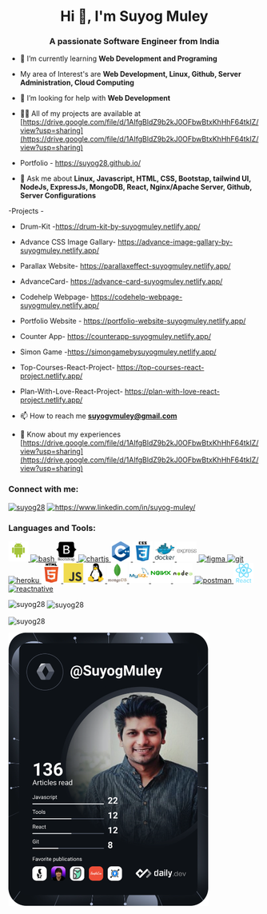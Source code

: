 <h1 align="center">Hi 👋, I'm Suyog Muley</h1>
<h3 align="center">A passionate Software Engineer from India</h3>

- 🌱 I’m currently learning **Web Development and Programing**

- My area of Interest's are **Web Development, Linux, Github, Server Administration, Cloud Computing**

- 🤝 I’m looking for help with **Web Development**

- 👨‍💻 All of my projects are available at [https://drive.google.com/file/d/1AIfgBldZ9b2kJ0OFbwBtxKhHhF64tkIZ/view?usp=sharing](https://drive.google.com/file/d/1AIfgBldZ9b2kJ0OFbwBtxKhHhF64tkIZ/view?usp=sharing)
- Portfolio - https://suyog28.github.io/
- 💬 Ask me about **Linux, Javascript, HTML, CSS, Bootstap, tailwind UI, NodeJs, ExpressJs, MongoDB, React, Nginx/Apache Server, Github, Server Configurations**

-Projects - 
- Drum-Kit -https://drum-kit-by-suyogmuley.netlify.app/
- Advance CSS Image Gallary- https://advance-image-gallary-by-suyogmuley.netlify.app/
- Parallax Website- https://parallaxeffect-suyogmuley.netlify.app/
- AdvanceCard- https://advance-card-suyogmuley.netlify.app/
- Codehelp Webpage- https://codehelp-webpage-suyogmuley.netlify.app/
- Portfolio Website - https://portfolio-website-suyogmuley.netlify.app/
- Counter App- https://counterapp-suyogmuley.netlify.app/
- Simon Game -https://simongamebysuyogmuley.netlify.app/
- Top-Courses-React-Project- https://top-courses-react-project.netlify.app/
- Plan-With-Love-React-Project- https://plan-with-love-react-project.netlify.app/
- 📫 How to reach me **suyogvmuley@gmail.com**

- 📄 Know about my experiences [https://drive.google.com/file/d/1AIfgBldZ9b2kJ0OFbwBtxKhHhF64tkIZ/view?usp=sharing](https://drive.google.com/file/d/1AIfgBldZ9b2kJ0OFbwBtxKhHhF64tkIZ/view?usp=sharing)

<h3 align="left">Connect with me:</h3>
<p align="left">
<a href="https://dev.to/suyog28" target="blank"><img align="center" src="https://raw.githubusercontent.com/rahuldkjain/github-profile-readme-generator/master/src/images/icons/Social/devto.svg" alt="suyog28" height="30" width="40" /></a>
<a href="https://linkedin.com/in/https://www.linkedin.com/in/suyog-muley/" target="blank"><img align="center" src="https://raw.githubusercontent.com/rahuldkjain/github-profile-readme-generator/master/src/images/icons/Social/linked-in-alt.svg" alt="https://www.linkedin.com/in/suyog-muley/" height="30" width="40" /></a>
</p>

<h3 align="left">Languages and Tools:</h3>
<p align="left"> <a href="https://developer.android.com" target="_blank" rel="noreferrer"> <img src="https://raw.githubusercontent.com/devicons/devicon/master/icons/android/android-original-wordmark.svg" alt="android" width="40" height="40"/> </a> <a href="https://www.gnu.org/software/bash/" target="_blank" rel="noreferrer"> <img src="https://www.vectorlogo.zone/logos/gnu_bash/gnu_bash-icon.svg" alt="bash" width="40" height="40"/> </a> <a href="https://getbootstrap.com" target="_blank" rel="noreferrer"> <img src="https://raw.githubusercontent.com/devicons/devicon/master/icons/bootstrap/bootstrap-plain-wordmark.svg" alt="bootstrap" width="40" height="40"/> </a> <a href="https://www.chartjs.org" target="_blank" rel="noreferrer"> <img src="https://www.chartjs.org/media/logo-title.svg" alt="chartjs" width="40" height="40"/> </a> <a href="https://www.w3schools.com/cpp/" target="_blank" rel="noreferrer"> <img src="https://raw.githubusercontent.com/devicons/devicon/master/icons/cplusplus/cplusplus-original.svg" alt="cplusplus" width="40" height="40"/> </a> <a href="https://www.w3schools.com/css/" target="_blank" rel="noreferrer"> <img src="https://raw.githubusercontent.com/devicons/devicon/master/icons/css3/css3-original-wordmark.svg" alt="css3" width="40" height="40"/> </a> <a href="https://www.docker.com/" target="_blank" rel="noreferrer"> <img src="https://raw.githubusercontent.com/devicons/devicon/master/icons/docker/docker-original-wordmark.svg" alt="docker" width="40" height="40"/> </a> <a href="https://expressjs.com" target="_blank" rel="noreferrer"> <img src="https://raw.githubusercontent.com/devicons/devicon/master/icons/express/express-original-wordmark.svg" alt="express" width="40" height="40"/> </a> <a href="https://www.figma.com/" target="_blank" rel="noreferrer"> <img src="https://www.vectorlogo.zone/logos/figma/figma-icon.svg" alt="figma" width="40" height="40"/> </a> <a href="https://git-scm.com/" target="_blank" rel="noreferrer"> <img src="https://www.vectorlogo.zone/logos/git-scm/git-scm-icon.svg" alt="git" width="40" height="40"/> </a> <a href="https://heroku.com" target="_blank" rel="noreferrer"> <img src="https://www.vectorlogo.zone/logos/heroku/heroku-icon.svg" alt="heroku" width="40" height="40"/> </a> <a href="https://www.w3.org/html/" target="_blank" rel="noreferrer"> <img src="https://raw.githubusercontent.com/devicons/devicon/master/icons/html5/html5-original-wordmark.svg" alt="html5" width="40" height="40"/> </a> <a href="https://developer.mozilla.org/en-US/docs/Web/JavaScript" target="_blank" rel="noreferrer"> <img src="https://raw.githubusercontent.com/devicons/devicon/master/icons/javascript/javascript-original.svg" alt="javascript" width="40" height="40"/> </a> <a href="https://www.linux.org/" target="_blank" rel="noreferrer"> <img src="https://raw.githubusercontent.com/devicons/devicon/master/icons/linux/linux-original.svg" alt="linux" width="40" height="40"/> </a> <a href="https://www.mongodb.com/" target="_blank" rel="noreferrer"> <img src="https://raw.githubusercontent.com/devicons/devicon/master/icons/mongodb/mongodb-original-wordmark.svg" alt="mongodb" width="40" height="40"/> </a> <a href="https://www.mysql.com/" target="_blank" rel="noreferrer"> <img src="https://raw.githubusercontent.com/devicons/devicon/master/icons/mysql/mysql-original-wordmark.svg" alt="mysql" width="40" height="40"/> </a> <a href="https://www.nginx.com" target="_blank" rel="noreferrer"> <img src="https://raw.githubusercontent.com/devicons/devicon/master/icons/nginx/nginx-original.svg" alt="nginx" width="40" height="40"/> </a> <a href="https://nodejs.org" target="_blank" rel="noreferrer"> <img src="https://raw.githubusercontent.com/devicons/devicon/master/icons/nodejs/nodejs-original-wordmark.svg" alt="nodejs" width="40" height="40"/> </a> <a href="https://postman.com" target="_blank" rel="noreferrer"> <img src="https://www.vectorlogo.zone/logos/getpostman/getpostman-icon.svg" alt="postman" width="40" height="40"/> </a> <a href="https://reactjs.org/" target="_blank" rel="noreferrer"> <img src="https://raw.githubusercontent.com/devicons/devicon/master/icons/react/react-original-wordmark.svg" alt="react" width="40" height="40"/> </a> <a href="https://reactnative.dev/" target="_blank" rel="noreferrer"> <img src="https://reactnative.dev/img/header_logo.svg" alt="reactnative" width="40" height="40"/> </a> </p>

<p><img align="left" src="https://github-readme-stats.vercel.app/api/top-langs?username=suyog28&show_icons=true&locale=en&layout=compact" alt="suyog28" /></p>

<p>&nbsp;<img align="center" src="https://github-readme-stats.vercel.app/api?username=suyog28&show_icons=true&locale=en" alt="suyog28" /></p>

<p><img align="center" src="https://github-readme-streak-stats.herokuapp.com/?user=suyog28&" alt="suyog28" /></p>



<a href="https://app.daily.dev/DailyDevTips"><img src="https://github.com/Suyog28/Suyog28/blob/main/devcard.svg" width="400" alt="Suyog Muley Dev Card"/></a>
<!---
Suyog28/Suyog28 is a ✨ special ✨ repository because its `README.md` (this file) appears on your GitHub profile.
You can click the Preview link to take a look at your changes.
--->

